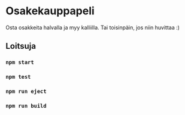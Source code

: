 # Osakekauppapeli

Osta osakkeita halvalla ja myy kalliilla. Tai toisinpäin, jos niin huvittaa :)

## Loitsuja

### `npm start`
### `npm test`
### `npm run eject`
### `npm run build`
